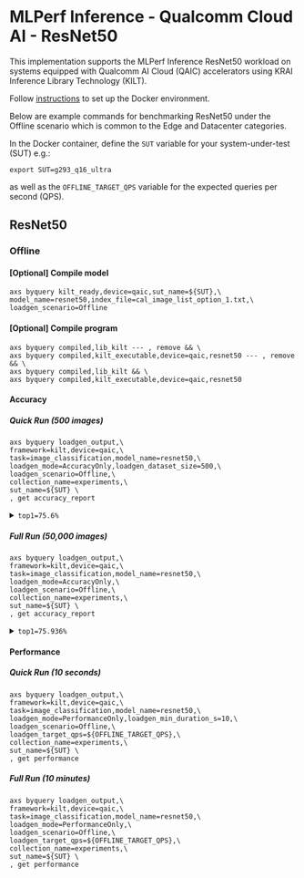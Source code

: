 # MLPerf Inference - Qualcomm Cloud AI - ResNet50

This implementation supports the MLPerf Inference ResNet50 workload on systems
equipped with Qualcomm AI Cloud (QAIC) accelerators using KRAI Inference
Library Technology (KILT).

Follow [instructions](https://github.com/krai/axs2qaic-docker) to set up the
Docker environment.

Below are example commands for benchmarking ResNet50 under the Offline scenario
which is common to the Edge and Datacenter categories.

In the Docker container, define the `SUT` variable for your system-under-test
(SUT) e.g.:

```
export SUT=g293_q16_ultra
```

as well as the `OFFLINE_TARGET_QPS` variable for the expected queries per
second (QPS).

## ResNet50

### Offline

#### [Optional] Compile model
```
axs byquery kilt_ready,device=qaic,sut_name=${SUT},\
model_name=resnet50,index_file=cal_image_list_option_1.txt,\
loadgen_scenario=Offline
```

#### [Optional] Compile program
```
axs byquery compiled,lib_kilt --- , remove && \
axs byquery compiled,kilt_executable,device=qaic,resnet50 --- , remove && \
axs byquery compiled,lib_kilt && \
axs byquery compiled,kilt_executable,device=qaic,resnet50
```

#### Accuracy
##### Quick Run (500 images)
```
axs byquery loadgen_output,\
framework=kilt,device=qaic,\
task=image_classification,model_name=resnet50,\
loadgen_mode=AccuracyOnly,loadgen_dataset_size=500,\
loadgen_scenario=Offline,\
collection_name=experiments,\
sut_name=${SUT} \
, get accuracy_report
```
<details><summary><code>top1=75.6%</code></summary><pre>
accuracy=75.600%, good=378, total=500
</pre></details>

##### Full Run (50,000 images)
```
axs byquery loadgen_output,\
framework=kilt,device=qaic,\
task=image_classification,model_name=resnet50,\
loadgen_mode=AccuracyOnly,\
loadgen_scenario=Offline,\
collection_name=experiments,\
sut_name=${SUT} \
, get accuracy_report
```
<details><summary><code>top1=75.936%</code></summary><pre>
accuracy=75.936%, good=37968, total=50000
</pre></details>

#### Performance
##### Quick Run (10 seconds)
```
axs byquery loadgen_output,\
framework=kilt,device=qaic,\
task=image_classification,model_name=resnet50,\
loadgen_mode=PerformanceOnly,loadgen_min_duration_s=10,\
loadgen_scenario=Offline,\
loadgen_target_qps=${OFFLINE_TARGET_QPS},\
collection_name=experiments,\
sut_name=${SUT} \
, get performance
```

##### Full Run (10 minutes)
```
axs byquery loadgen_output,\
framework=kilt,device=qaic,\
task=image_classification,model_name=resnet50,\
loadgen_mode=PerformanceOnly,\
loadgen_scenario=Offline,\
loadgen_target_qps=${OFFLINE_TARGET_QPS},\
collection_name=experiments,\
sut_name=${SUT} \
, get performance
```

